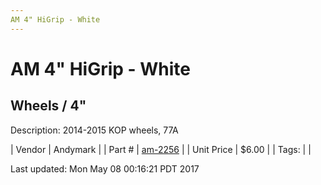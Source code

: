 ```yaml
---
AM 4" HiGrip - White
---
```

# AM 4" HiGrip - White
## Wheels / 4"
Description: 	2014-2015 KOP wheels, 77A 

| Vendor | Andymark | 
| Part # | [am-2256](http://www.andymark.com/product-p/am-2256.htm) | 
| Unit Price | $6.00 | 
| Tags: |  | 

Last updated: Mon May 08 00:16:21 PDT 2017